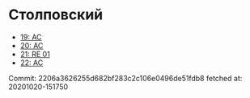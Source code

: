 # Столповский
- [19: AC](19.md)
- [20: AC](20.md)
- [21: RE 01](21.md)
- [22: AC](22.md)

Commit: 2206a3626255d682bf283c2c106e0496de51fdb8
 fetched at: 20201020-151750
